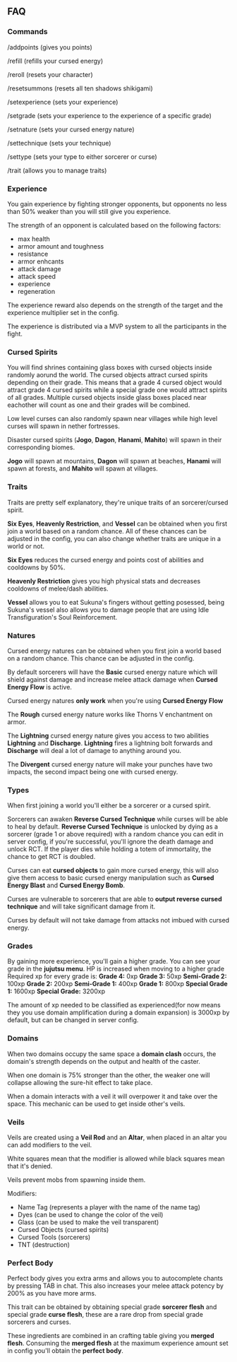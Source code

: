 ## FAQ

### Commands
/addpoints (gives you points)

/refill (refills your cursed energy)

/reroll (resets your character)

/resetsummons (resets all ten shadows shikigami)

/setexperience (sets your experience)

/setgrade (sets your experience to the experience of a specific grade)

/setnature (sets your cursed energy nature)

/settechnique (sets your technique)

/settype (sets your type to either sorcerer or curse)

/trait (allows you to manage traits)

### Experience

You gain experience by fighting stronger opponents, but opponents no less than 50% weaker than you will still give you experience.

The strength of an opponent is calculated based on the following factors:

- max health
- armor amount and toughness
- resistance
- armor enhcants
- attack damage
- attack speed
- experience
- regeneration

The experience reward also depends on the strength of the target and the experience multiplier set in the config.

The experience is distributed via a MVP system to all the participants in the fight.

### Cursed Spirits

You will find shrines containing glass boxes with cursed objects inside randomly aorund the world.
The cursed objects attract cursed spirits depending on their grade. This means that a grade 4 cursed object would attract grade 4 cursed spirits while a special grade one would attract spirits of all grades.
Multiple cursed objects inside glass boxes placed near eachother will count as one and their grades will be combined.

Low level curses can also randomly spawn near villages while high level curses will spawn in nether fortresses.

Disaster cursed spirits (**Jogo**, **Dagon**, **Hanami**, **Mahito**) will spawn in their corresponding biomes.

**Jogo** will spawn at mountains, **Dagon** will spawn at beaches, **Hanami** will spawn at forests, and **Mahito** will spawn at villages.

### Traits

Traits are pretty self explanatory, they're unique traits of an sorcerer/cursed spirit.

**Six Eyes**, **Heavenly Restriction**, and **Vessel** can be obtained when you first join a world based on a random chance.
All of these chances can be adjusted in the config, you can also change whether traits are unique in a world or not.

**Six Eyes** reduces the cursed energy and points cost of abilities and cooldowns by 50%.

**Heavenly Restriction** gives you high physical stats and decreases cooldowns of melee/dash abilities.

**Vessel** allows you to eat Sukuna's fingers without getting posessed, being Sukuna's vessel also allows you to damage people that are using Idle Transfiguration's Soul Reinforcement.

### Natures

Cursed energy natures can be obtained when you first join a world based on a random chance. This chance can be adjusted in the config.

By default sorcerers will have the **Basic** cursed energy nature which will shield against damage and increase melee attack damage when **Cursed Energy Flow** is active.

Cursed energy natures **only work** when you're using **Cursed Energy Flow**

The **Rough** cursed energy nature works like Thorns V enchantment on armor.

The **Lightning** cursed energy nature gives you access to two abilities **Lightning** and **Discharge**.
**Lightning** fires a lightning bolt forwards and **Discharge** will deal a lot of damage to anything around you.

The **Divergent** cursed energy nature will make your punches have two impacts, the second impact being one with cursed energy.

### Types

When first joining a world you'll either be a sorcerer or a cursed spirit.

Sorcerers can awaken **Reverse Cursed Technique** while curses will be able to heal by default.
**Reverse Cursed Technique** is unlocked by dying as a sorcerer (grade 1 or above required) with a random chance you can edit in server config, if you're successful, you'll ignore the death damage and unlock RCT.
If the player dies while holding a totem of immortality, the chance to get RCT is doubled.

Curses can eat **cursed objects** to gain more cursed energy, this will also give them access to basic cursed energy manipulation such as **Cursed Energy Blast** and **Cursed Energy Bomb**.

Curses are vulnerable to sorcerers that are able to **output reverse cursed technique** and will take significant damage from it.

Curses by default will not take damage from attacks not imbued with cursed energy.

### Grades

By gaining more experience, you'll gain a higher grade. You can see your grade in the **jujutsu menu**. HP is increased when moving to a higher grade
Required xp for every grade is:
**Grade 4:** 0xp
**Grade 3:** 50xp
**Semi-Grade 2:** 100xp
**Grade 2:** 200xp
**Semi-Grade 1:** 400xp
**Grade 1:** 800xp
**Special Grade 1:** 1600xp
**Special Grade:** 3200xp

The amount of xp needed to be classified as experienced(for now means they you use domain amplification during a domain expansion) is 3000xp by default, but can be changed in server config.

### Domains

When two domains occupy the same space a **domain clash** occurs, the domain's strength depends on the output and health of the caster.

When one domain is 75% stronger than the other, the weaker one will collapse allowing the sure-hit effect to take place.

When a domain interacts with a veil it will overpower it and take over the space. This mechanic can be used to get inside other's veils.

### Veils

Veils are created using a **Veil Rod** and an **Altar**, when placed in an altar you can add modifiers to the veil.

White squares mean that the modifier is allowed while black squares mean that it's denied.

Veils prevent mobs from spawning inside them.

Modifiers:

- Name Tag (represents a player with the name of the name tag)
- Dyes (can be used to change the color of the veil)
- Glass (can be used to make the veil transparent)
- Cursed Objects (cursed spirits)
- Cursed Tools (sorcerers)
- TNT (destruction)

### Perfect Body

Perfect body gives you extra arms and allows you to autocomplete chants by pressing TAB in chat.
This also increases your melee attack potency by 200% as you have more arms.

This trait can be obtained by obtaining special grade **sorcerer flesh** and special grade **curse flesh**, these are a rare drop from special grade sorcerers and curses.

These ingredients are combined in an crafting table giving you **merged flesh**.
Consuming the **merged flesh** at the maximum experience amount set in config you'll obtain the **perfect body**.
